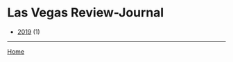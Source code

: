 # Las Vegas Review-Journal

  * [2019](./las-vegas-review-journal-2019.md) (1)

----

[Home](../index.md)
